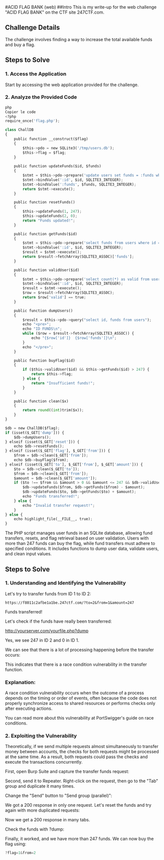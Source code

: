 #ACID FLAG BANK (web)
##Intro
This is my write-up for the web challenge "ACID FLAG BANK" on the CTF site 247CTF.com.

## Challenge Details

The challenge involves finding a way to increase the total available funds and buy a flag.

## Steps to Solve

### 1. Access the Application

Start by accessing the web application provided for the challenge.

### 2. Analyze the Provided Code
```python
php
Copier le code
<?php
require_once('flag.php');

class ChallDB
{
    public function __construct($flag)
    {
        $this->pdo = new SQLite3('/tmp/users.db');
        $this->flag = $flag;
    }
 
    public function updateFunds($id, $funds)
    {
        $stmt = $this->pdo->prepare('update users set funds = :funds where id = :id');
        $stmt->bindValue(':id', $id, SQLITE3_INTEGER);
        $stmt->bindValue(':funds', $funds, SQLITE3_INTEGER);
        return $stmt->execute();
    }

    public function resetFunds()
    {
        $this->updateFunds(1, 247);
        $this->updateFunds(2, 0);
        return "Funds updated!";
    }

    public function getFunds($id)
    {
        $stmt = $this->pdo->prepare('select funds from users where id = :id');
        $stmt->bindValue(':id', $id, SQLITE3_INTEGER);
        $result = $stmt->execute();
        return $result->fetchArray(SQLITE3_ASSOC)['funds'];
    }

    public function validUser($id)
    {
        $stmt = $this->pdo->prepare('select count(*) as valid from users where id = :id');
        $stmt->bindValue(':id', $id, SQLITE3_INTEGER);
        $result = $stmt->execute();
        $row = $result->fetchArray(SQLITE3_ASSOC);
        return $row['valid'] == true;
    }

    public function dumpUsers()
    {
        $result = $this->pdo->query("select id, funds from users");
        echo "<pre>";
        echo "ID FUNDS\n";
        while ($row = $result->fetchArray(SQLITE3_ASSOC)) {
            echo "{$row['id']}  {$row['funds']}\n";
        }
        echo "</pre>";
    }

    public function buyFlag($id)
    {
        if ($this->validUser($id) && $this->getFunds($id) > 247) {
            return $this->flag;
        } else {
            return "Insufficient funds!";
        }
    }

    public function clean($x)
    {
        return round((int)trim($x));
    }
}

$db = new ChallDB($flag);
if (isset($_GET['dump'])) {
    $db->dumpUsers();
} elseif (isset($_GET['reset'])) {
    echo $db->resetFunds();
} elseif (isset($_GET['flag'], $_GET['from'])) {
    $from = $db->clean($_GET['from']);
    echo $db->buyFlag($from);
} elseif (isset($_GET['to'], $_GET['from'], $_GET['amount'])) {
    $to = $db->clean($_GET['to']);
    $from = $db->clean($_GET['from']);
    $amount = $db->clean($_GET['amount']);
    if ($to !== $from && $amount > 0 && $amount <= 247 && $db->validUser($to) && $db->validUser($from) && $db->getFunds($from) >= $amount) {
        $db->updateFunds($from, $db->getFunds($from) - $amount);
        $db->updateFunds($to, $db->getFunds($to) + $amount);
        echo "Funds transferred!";
    } else {
        echo "Invalid transfer request!";
    }
} else {
    echo highlight_file(__FILE__, true);
}
```
The PHP script manages user funds in an SQLite database, allowing fund transfers, resets, and flag retrieval based on user validation. Users with more than 247 funds can buy the flag, while fund transfers must adhere to specified conditions. It includes functions to dump user data, validate users, and clean input values.

## Steps to Solve

### 1. Understanding and Identifying the Vulnerability
Let's try to transfer funds from ID 1 to ID 2:

```vbnet
https://f8011c2afbe1a1be.247ctf.com/?to=2&from=1&amount=247
```
Funds transferred!

Let's check if the funds have really been transferred:

http://yourserver.com/yourfile.php?dump

Yes, we see 247 in ID 2 and 0 in ID 1.

We can see that there is a lot of processing happening before the transfer occurs:



This indicates that there is a race condition vulnerability in the transfer function.

### Explanation:

A race condition vulnerability occurs when the outcome of a process depends on the timing or order of events, often because the code does not properly synchronize access to shared resources or performs checks only after executing actions.

You can read more about this vulnerability at PortSwigger's guide on race conditions.

### 2. Exploiting the Vulnerability
Theoretically, if we send multiple requests almost simultaneously to transfer money between accounts, the checks for both requests might be processed at the same time. As a result, both requests could pass the checks and execute the transactions concurrently.

First, open Burp Suite and capture the transfer funds request:



Second, send it to Repeater. Right-click on the request, then go to the "Tab" group and duplicate it many times.

Change the "Send" button to "Send group (parallel)":



We got a 200 response in only one request. Let's reset the funds and try again with more duplicated requests:



Now we get a 200 response in many tabs.

Check the funds with ?dump:



Finally, it worked, and we have more than 247 funds. We can now buy the flag using:

```csharp
?flag=1&from=2
```
